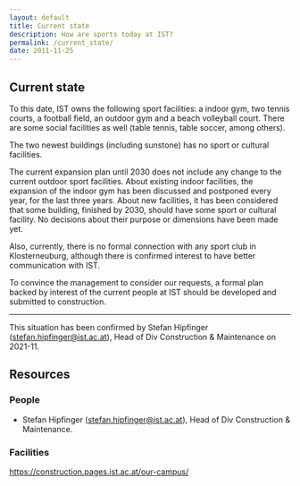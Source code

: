 ```yaml
---
layout: default
title: Current state
description: How are sports today at IST?
permalink: /current_state/
date: 2011-11-25
---
```


## Current state

To this date, IST owns the following sport facilities: a indoor gym, two tennis courts, a football field, an outdoor gym and a beach volleyball court. There are some social facilities as well (table tennis, table soccer, among others).

The two newest buildings (including sunstone) has no sport or cultural facilities.

The current expansion plan until 2030 does not include any change to the current outdoor sport facilities. About existing indoor facilities, the expansion of the indoor gym has been discussed and postponed every year, for the last three years. About new facilities, it has been considered that some building, finished by 2030, should have some sport or cultural facility. No decisions about their purpose or dimensions have been made yet.

Also, currently, there is no formal connection with any sport club in Klosterneuburg, although there is confirmed interest to have better communication with IST.

To convince the management to consider our requests, a formal plan backed by interest of the current people at IST should be developed and submitted to construction.

--- 
This situation has been confirmed by Stefan Hipfinger (stefan.hipfinger@ist.ac.at), Head of Div Construction & Maintenance on 2021-11.

## Resources

### People

- Stefan Hipfinger (stefan.hipfinger@ist.ac.at), Head of Div Construction & Maintenance.

### Facilities

https://construction.pages.ist.ac.at/our-campus/
